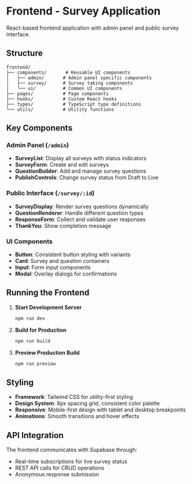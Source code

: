 # Frontend - Survey Application

React-based frontend application with admin panel and public survey interface.

## Structure

```
frontend/
├── components/       # Reusable UI components
│   ├── admin/       # Admin panel specific components
│   ├── survey/      # Survey taking components
│   └── ui/          # Common UI components
├── pages/           # Page components
├── hooks/           # Custom React hooks
├── types/           # TypeScript type definitions
└── utils/           # Utility functions
```

## Key Components

### Admin Panel (`/admin`)
- **SurveyList**: Display all surveys with status indicators
- **SurveyForm**: Create and edit surveys
- **QuestionBuilder**: Add and manage survey questions
- **PublishControls**: Change survey status from Draft to Live

### Public Interface (`/survey/:id`)
- **SurveyDisplay**: Render survey questions dynamically
- **QuestionRenderer**: Handle different question types
- **ResponseForm**: Collect and validate user responses
- **ThankYou**: Show completion message

### UI Components
- **Button**: Consistent button styling with variants
- **Card**: Survey and question containers
- **Input**: Form input components
- **Modal**: Overlay dialogs for confirmations

## Running the Frontend

1. **Start Development Server**
   ```bash
   npm run dev
   ```

2. **Build for Production**
   ```bash
   npm run build
   ```

3. **Preview Production Build**
   ```bash
   npm run preview
   ```

## Styling

- **Framework**: Tailwind CSS for utility-first styling
- **Design System**: 8px spacing grid, consistent color palette
- **Responsive**: Mobile-first design with tablet and desktop breakpoints
- **Animations**: Smooth transitions and hover effects

## API Integration

The frontend communicates with Supabase through:
- Real-time subscriptions for live survey status
- REST API calls for CRUD operations
- Anonymous response submission